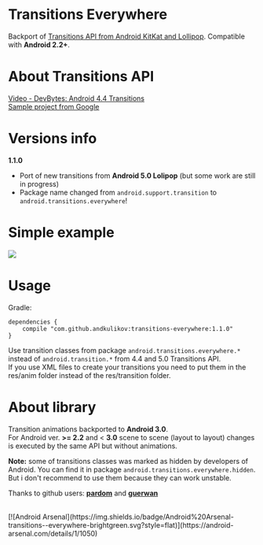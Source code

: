Transitions Everywhere
============
Backport of [Transitions API from Android KitKat and Lollipop][1]. Compatible with <b>Android 2.2+</b>.

About Transitions API
============
[Video - DevBytes: Android 4.4 Transitions][2]<br>
[Sample project from Google][3] 

Versions info
============
<b>1.1.0</b>
- Port of new transitions from <b>Android 5.0 Lolipop</b> (but some work are still in progress)
- Package name changed from `android.support.transition` to `android.transitions.everywhere`!

Simple example
============
<img src="http://www.doubleencore.com/wp-content/uploads/2013/11/transitionSample.gif"/>

Usage
============
Gradle:
```
dependencies {
    compile "com.github.andkulikov:transitions-everywhere:1.1.0"
}
```
Use transition classes from package `android.transitions.everywhere.*` instead of `android.transition.*` from 4.4 and 5.0 Transitions API.<br>
If you use XML files to create your transitions you need to put them in the res/anim folder instead of the res/transition folder.

About library
============
Transition animations backported to <b>Android 3.0</b>.<br>
For Android ver. <b>>= 2.2</b> and < <b>3.0</b> scene to scene (layout to layout) changes is executed by the same API  but without animations.

<b>Note:</b> some of transitions classes was marked as hidden by developers of Android. You can find it in package  `android.transitions.everywhere.hidden`. But i don't recommend to use them because they can work unstable.

Thanks to github users: <b>[pardom][4]</b> and <b>[guerwan][5]</b>  

[1]: http://developer.android.com/reference/android/transition/package-summary.html
[2]: https://www.youtube.com/watch?v=S3H7nJ4QaD8
[3]: https://developer.android.com/samples/BasicTransition/index.html
[4]: https://github.com/pardom/TransitionSupportLibrary
[5]: https://github.com/guerwan/TransitionsBackport

<br>
[![Android Arsenal](https://img.shields.io/badge/Android%20Arsenal-transitions--everywhere-brightgreen.svg?style=flat)](https://android-arsenal.com/details/1/1050)
